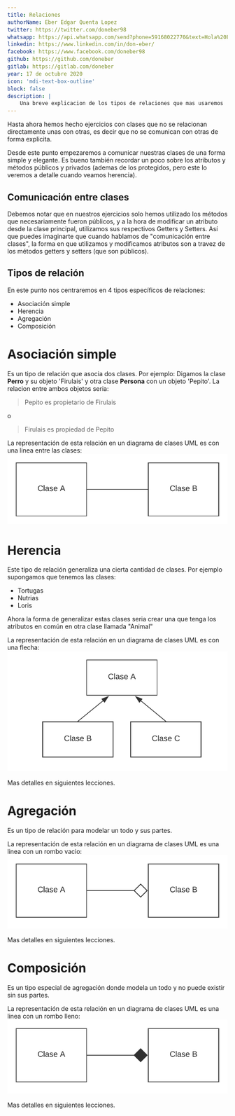 ```yaml
---
title: Relaciones
authorName: Eber Edgar Quenta Lopez
twitter: https://twitter.com/doneber98
whatsapp: https://api.whatsapp.com/send?phone=59168022770&text=Hola%20Eber
linkedin: https://www.linkedin.com/in/don-eber/
facebook: https://www.facebook.com/doneber98
github: https://github.com/doneber
gitlab: https://gitlab.com/doneber
year: 17 de octubre 2020
icon: 'mdi-text-box-outline'
block: false
description: |
    Una breve explicacion de los tipos de relaciones que mas usaremos
---
```


Hasta ahora hemos hecho ejercicios con clases que no se relacionan directamente unas con otras, es decir que no se comunican con otras de forma explicita. 

Desde este punto empezaremos a comunicar nuestras clases de una forma simple y elegante. Es bueno también recordar un poco sobre los atributos y métodos públicos y privados (ademas de los protegidos, pero este lo veremos a detalle cuando veamos herencia).

## Comunicación entre clases
Debemos notar que en nuestros ejercicios solo hemos utilizado los métodos que necesariamente fueron públicos, y a la hora de modificar un atributo desde la clase principal, utilizamos sus respectivos Getters y Setters. Así que puedes imaginarte que cuando hablamos de "comunicación entre clases", la forma en que utilizamos y modificamos atributos son a travez de los métodos getters y setters (que son públicos).

## Tipos de relación
En este punto nos centraremos en 4 tipos específicos de relaciones:
- Asociación simple
- Herencia
- Agregación
- Composición


# Asociación simple
Es un tipo de relación que asocia dos clases. Por ejemplo:
Digamos la clase **Perro** y su objeto 'Firulais' y otra clase **Persona** con un objeto 'Pepito'. La relacion entre ambos objetos seria:
> Pepito es propietario de Firulais

o

> Firulais es propiedad de Pepito

La representación de esta relación en un diagrama de clases UML es con una linea entre las clases:
![representación de asociación simple](https://raw.githubusercontent.com/doneber/POO/master/Resources/relaciones/asociacion_simple.png)

# Herencia
Este tipo de relación generaliza una cierta cantidad de clases. Por ejemplo supongamos que tenemos las clases:
- Tortugas
- Nutrias
- Loris

Ahora la forma de generalizar estas clases seria crear una que tenga los atributos en común en otra clase llamada "Animal"

La representación de esta relación en un diagrama de clases UML es con una flecha:
![representación de una relación de herencia](https://raw.githubusercontent.com/doneber/POO/master/Resources/relaciones/herencia.png)

Mas detalles en siguientes lecciones.

# Agregación
Es un tipo de relación para modelar un todo y sus partes.

La representación de esta relación en un diagrama de clases UML es una linea con un rombo vacio:
![representación de relación de agregación](https://raw.githubusercontent.com/doneber/POO/master/Resources/relaciones/agregacion.png)

Mas detalles en siguientes lecciones.

# Composición
Es un tipo especial de agregación donde modela un todo y no puede existir sin sus partes.

La representación de esta relación en un diagrama de clases UML es una linea con un rombo lleno:
![representación de relación de composición](https://raw.githubusercontent.com/doneber/POO/master/Resources/relaciones/composicion.png)

Mas detalles en siguientes lecciones.